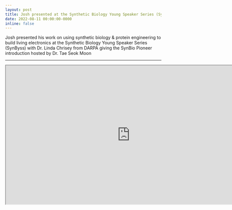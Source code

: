 ```yaml
---
layout: post
title: Josh presented at the Synthetic Biology Young Speaker Series (SynByss)
date: 2022-08-11 00:00:00-0000
inline: false
---
```


Josh presented his work on using synthetic biology & protein engineering to build living electronics at the Synthetic Biology Young Speaker Series (SynByss) with Dr. Linda Chrisey from DARPA giving the SynBio Pioneer introduction hosted by Dr. Tae Seok Moon

***

<iframe width="800" height="450"
src="https://www.youtube.com/embed/c2s9U5Oj850">
</iframe>